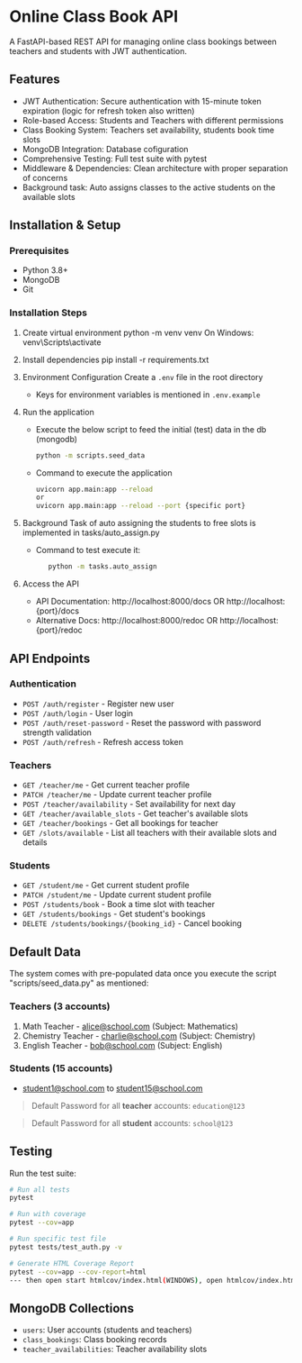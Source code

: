 # Online Class Book API

A FastAPI-based REST API for managing online class bookings between teachers and students with JWT authentication.

## Features

- JWT Authentication: Secure authentication with 15-minute token expiration (logic for refresh token also written)
- Role-based Access: Students and Teachers with different permissions
- Class Booking System: Teachers set availability, students book time slots
- MongoDB Integration: Database cofiguration
- Comprehensive Testing: Full test suite with pytest
- Middleware & Dependencies: Clean architecture with proper separation of concerns
- Background task: Auto assigns classes to the active students on the available slots

## Installation & Setup

### Prerequisites
- Python 3.8+
- MongoDB 
- Git

### Installation Steps
1. Create virtual environment
   python -m venv venv
   On Windows: venv\Scripts\activate

2. Install dependencies
   pip install -r requirements.txt

3. Environment Configuration
   Create a `.env` file in the root directory
   - Keys for environment variables is mentioned in `.env.example`

4. Run the application
   - Execute the below script to feed the initial (test) data in the db (mongodb)
      ```bash
      python -m scripts.seed_data
      ```
   - Command to execute the application
      ```bash
      uvicorn app.main:app --reload
      or
      uvicorn app.main:app --reload --port {specific port}
      ```

5. Background Task of auto assigning the students to free slots is implemented in tasks/auto_assign.py
   - Command to test execute it:
      ```bash
         python -m tasks.auto_assign
      ```

6. Access the API
   - API Documentation: http://localhost:8000/docs OR http://localhost:{port}/docs
   - Alternative Docs: http://localhost:8000/redoc OR http://localhost:{port}/redoc

## API Endpoints

### Authentication
- `POST /auth/register` - Register new user
- `POST /auth/login` - User login
- `POST /auth/reset-password` - Reset the password with password strength validation
- `POST /auth/refresh` - Refresh access token

### Teachers
- `GET /teacher/me` - Get current teacher profile
- `PATCH /teacher/me` - Update current teacher profile
- `POST /teacher/availability` - Set availability for next day 
- `GET /teacher/available_slots` - Get teacher's available slots
- `GET /teacher/bookings` - Get all bookings for teacher
- `GET /slots/available` - List all teachers with their available slots and details

### Students
- `GET /student/me` - Get current student profile
- `PATCH /student/me` - Update current student profile
- `POST /students/book` - Book a time slot with teacher
- `GET /students/bookings` - Get student's bookings
- `DELETE /students/bookings/{booking_id}` - Cancel booking

## Default Data

The system comes with pre-populated data once you execute the script "scripts/seed_data.py" as mentioned:

### Teachers (3 accounts)
1. Math Teacher - alice@school.com (Subject: Mathematics)
2. Chemistry Teacher - charlie@school.com (Subject: Chemistry)
3. English Teacher - bob@school.com (Subject: English)

### Students (15 accounts)
- student1@school.com to student15@school.com

> Default Password for all **teacher** accounts: `education@123`

> Default Password for all **student** accounts: `school@123`

## Testing

Run the test suite:
```bash
# Run all tests
pytest

# Run with coverage
pytest --cov=app

# Run specific test file
pytest tests/test_auth.py -v

# Generate HTML Coverage Report
pytest --cov=app --cov-report=html
--- then open start htmlcov/index.html(WINDOWS), open htmlcov/index.html(macOS)
```

## MongoDB Collections

- `users`: User accounts (students and teachers)
- `class_bookings`: Class booking records
- `teacher_availabilities`: Teacher availability slots
